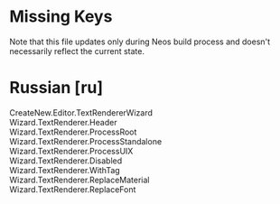 # Missing Keys
Note that this file updates only during Neos build process and doesn't necessarily reflect the current state.

# Russian [ru]
CreateNew.Editor.TextRendererWizard  
Wizard.TextRenderer.Header  
Wizard.TextRenderer.ProcessRoot  
Wizard.TextRenderer.ProcessStandalone  
Wizard.TextRenderer.ProcessUIX  
Wizard.TextRenderer.Disabled  
Wizard.TextRenderer.WithTag  
Wizard.TextRenderer.ReplaceMaterial  
Wizard.TextRenderer.ReplaceFont  

